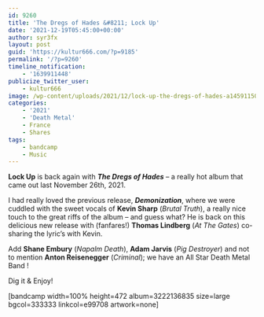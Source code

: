 ```yaml
---
id: 9260
title: 'The Dregs of Hades &#8211; Lock Up'
date: '2021-12-19T05:45:00+00:00'
author: syr3fx
layout: post
guid: 'https://kultur666.com/?p=9185'
permalink: '/?p=9260'
timeline_notification:
    - '1639911448'
publicize_twitter_user:
    - kultur666
image: /wp-content/uploads/2021/12/lock-up-the-dregs-of-hades-a1459115015_10.jpg
categories:
    - '2021'
    - 'Death Metal'
    - France
    - Shares
tags:
    - bandcamp
    - Music
---
```


**Lock Up** is back again with ***The Dregs of Hades*** – a really hot album that came out last November 26th, 2021.

I had really loved the previous release, ***Demonization***, where we were cuddled with the sweet vocals of **Kevin Sharp** (*Brutal Truth*), a really nice touch to the great riffs of the album – and guess what? He is back on this delicious new release with (fanfares!) **Thomas Lindberg** (*At The Gates*) co-sharing the lyric’s with Kevin.

Add **Shane Embury** (*Napalm Death*), **Adam Jarvis** (*Pig Destroyer*) and not to mention **Anton Reisenegger** (*Criminal*); we have an All Star Death Metal Band !

Dig it &amp; Enjoy!

\[bandcamp width=100% height=472 album=3222136835 size=large bgcol=333333 linkcol=e99708 artwork=none\]